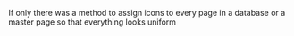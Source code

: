If only there was a method to assign icons to every page in a database or a master page so that everything looks uniform
